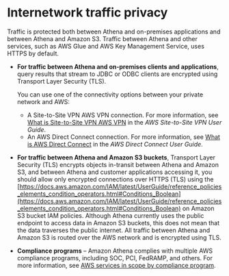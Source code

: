 # Internetwork traffic privacy<a name="internetwork-traffic-privacy"></a>

Traffic is protected both between Athena and on\-premises applications and between Athena and Amazon S3\. Traffic between Athena and other services, such as AWS Glue and AWS Key Management Service, uses HTTPS by default\.
+ **For traffic between Athena and on\-premises clients and applications**, query results that stream to JDBC or ODBC clients are encrypted using Transport Layer Security \(TLS\)\.

  You can use one of the connectivity options between your private network and AWS: 
  + A Site\-to\-Site VPN AWS VPN connection\. For more information, see [What is Site\-to\-Site VPN AWS VPN](https://docs.aws.amazon.com/vpn/latest/s2svpn/VPC_VPN.html) in the *AWS Site\-to\-Site VPN User Guide*\.
  + An AWS Direct Connect connection\. For more information, see [What is AWS Direct Connect](https://docs.aws.amazon.com/directconnect/latest/UserGuide/Welcome.html) in the *AWS Direct Connect User Guide*\.
+ **For traffic between Athena and Amazon S3 buckets**, Transport Layer Security \(TLS\) encrypts objects in\-transit between Athena and Amazon S3, and between Athena and customer applications accessing it, you should allow only encrypted connections over HTTPS \(TLS\) using the [https://docs.aws.amazon.com/IAM/latest/UserGuide/reference_policies_elements_condition_operators.html#Conditions_Boolean](https://docs.aws.amazon.com/IAM/latest/UserGuide/reference_policies_elements_condition_operators.html#Conditions_Boolean) on Amazon S3 bucket IAM policies\. Although Athena currently uses the public endpoint to access data in Amazon S3 buckets, this does not mean that the data traverses the public internet\. All traffic between Athena and Amazon S3 is routed over the AWS network and is encrypted using TLS\.
+ **Compliance programs** – Amazon Athena complies with multiple AWS compliance programs, including SOC, PCI, FedRAMP, and others\. For more information, see [AWS services in scope by compliance program](http://aws.amazon.com/compliance/services-in-scope/)\. 
